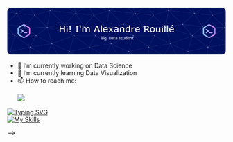 

![Header](./header-image.png)

- 🔭 I’m currently working on Data Science
- 🌱 I’m currently learning Data Visualization
- 📫 How to reach me: </br></br>
![](https://dcbadge.vercel.app/api/shield/249256936900395008)


[![Typing SVG](https://readme-typing-svg.demolab.com?font=Fira+Code&pause=1000&color=2536DCCA&width=435&lines=Used+languages+%3A)](https://git.io/typing-svg)</br>
[![My Skills](https://skillicons.dev/icons?i=html,css,php,c,mysql,mongodb)](https://skillicons.dev)

-->

